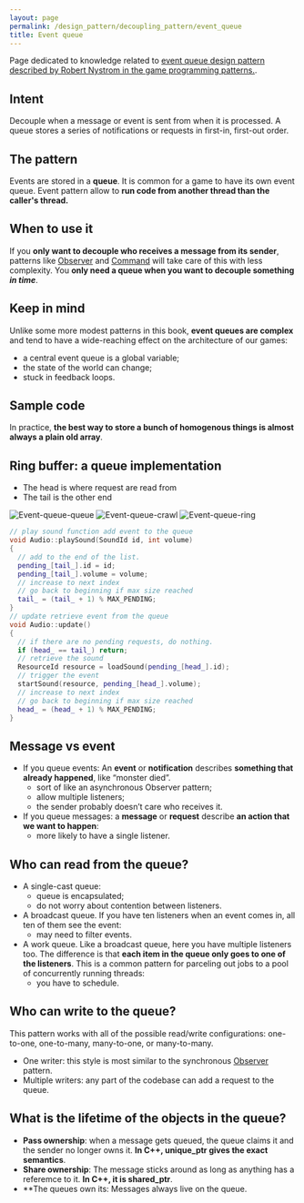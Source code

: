 ```yaml
---
layout: page
permalink: /design_pattern/decoupling_pattern/event_queue
title: Event queue
---
```


Page dedicated to knowledge related to [event queue design pattern described by Robert Nystrom in the game programming patterns.](https://gameprogrammingpatterns.com/event-queue.html).

## Intent

Decouple when a message or event is sent from when it is processed. A queue stores a series of notifications or requests in first-in, first-out order.

## The pattern

Events are stored in a **queue**. It is common for a game to have its own event queue. Event pattern allow to **run code from another thread than the caller's thread.**

## When to use it

If you **only want to decouple who receives a message from its sender**, patterns like [Observer](/wiki/design_pattern/observer/) and [Command](/wiki/design_pattern/command) will take care of this with less complexity. You **only need a queue when you want to decouple something *in time***.

## Keep in mind

Unlike some more modest patterns in this book, **event queues are complex** and tend to have a wide-reaching effect on the architecture of our games:
- a central event queue is a global variable;
- the state of the world can change;
- stuck in feedback loops.

## Sample code
In practice, **the best way to store a bunch of homogenous things is almost always a plain old array**.

## Ring buffer: a queue implementation

* The head is where request are read from
* The tail is the other end

![Event-queue-queue](/wiki/assets/design_pattern/decoupling_pattern/event_queue/event-queue-queue.png)
![Event-queue-crawl](/wiki/assets/design_pattern/decoupling_pattern/event_queue/event-queue-crawl.png)
![Event-queue-ring](/wiki/assets/design_pattern/decoupling_pattern/event_queue/event-queue-ring.png)

```cpp
// play sound function add event to the queue
void Audio::playSound(SoundId id, int volume)
{
  // add to the end of the list.
  pending_[tail_].id = id;
  pending_[tail_].volume = volume;
  // increase to next index
  // go back to beginning if max size reached
  tail_ = (tail_ + 1) % MAX_PENDING;
}
// update retrieve event from the queue
void Audio::update()
{
  // if there are no pending requests, do nothing.
  if (head_ == tail_) return;
  // retrieve the sound
  ResourceId resource = loadSound(pending_[head_].id);
  // trigger the event
  startSound(resource, pending_[head_].volume);
  // increase to next index
  // go back to beginning if max size reached
  head_ = (head_ + 1) % MAX_PENDING;
}
```

## Message vs event

- If you queue events: An **event** or **notification** describes **something that already happened**, like “monster died”.
    - sort of like an asynchronous Observer pattern;
    - allow multiple listeners;
    - the sender probably doesn’t care who receives it.
- If you queue messages: a **message** or **request** describe **an action that we want to happen**:
    - more likely to have a single listener.

## Who can read from the queue?
- A single-cast queue:
    - queue is encapsulated;
    - do not worry about contention between listeners.
- A broadcast queue. If you have ten listeners when an event comes in, all ten of them see the event:
    - may need to filter events.
- A work queue. Like a broadcast queue, here you have multiple listeners too. The difference is that **each item in the queue only goes to one of the listeners**. This is a common pattern for parceling out jobs to a pool of concurrently running threads:
    - you have to schedule.

## Who can write to the queue?
This pattern works with all of the possible read/write configurations: one-to-one, one-to-many, many-to-one, or many-to-many.

- One writer: this style is most similar to the synchronous [Observer](/wiki/design_pattern/observer) pattern.
- Multiple writers: any part of the codebase can add a request to the queue.

## What is the lifetime of the objects in the queue?

- **Pass ownership**: when a message gets queued, the queue claims it and the sender no longer owns it. **In C++, unique_ptr<T> gives the exact semantics**.
- **Share ownership**: The message sticks around as long as anything has a referemce to it. **In C++, it is shared_ptr<T>**.
- **The queues own its: Messages always live on the queue.


